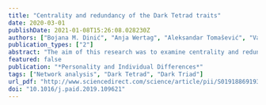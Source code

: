 ```yaml
---
title: "Centrality and redundancy of the Dark Tetrad traits"
date: 2020-03-01
publishDate: 2021-01-08T15:26:08.028230Z
authors: ["Bojana M. Dinić", "Anja Wertag", "Aleksandar Tomašević", "Valentina Sokolovska"]
publication_types: ["2"]
abstract: "The aim of this research was to examine centrality and redundancy of the Dark Tetrad traits (psychopathy, Machiavellianism, narcissism, and sadism) using network analysis. The first sample (N = 546) was assessed using a short instrument, the second (N = 404) and the third (N = 410) samples were assessed with full instruments for the first three dark traits, while for sadism the same instrument was used in all three studies. The results showed that psychopathy is the central feature across all networks, especially its facets which correspond to primary psychopathy or interpersonal manipulation and callousness. Narcissism seemed redundant when total scores of the dark traits were analyzed, but these results should be interpreted with caution given the small number of variables in the network. However, on the facet level, some facets of psychopathy were redundant (secondary psychopathy or lack of cognitive responsiveness). These results reiterate the importance of psychopathy in the core of the dark traits and provide a deeper insight into the relations between the Dark Tetrad traits."
featured: false
publication: "*Personality and Individual Differences*"
tags: ["Network analysis", "Dark Tetrad", "Dark Triad"]
url_pdf: "http://www.sciencedirect.com/science/article/pii/S0191886919305537"
doi: "10.1016/j.paid.2019.109621"
---
```


